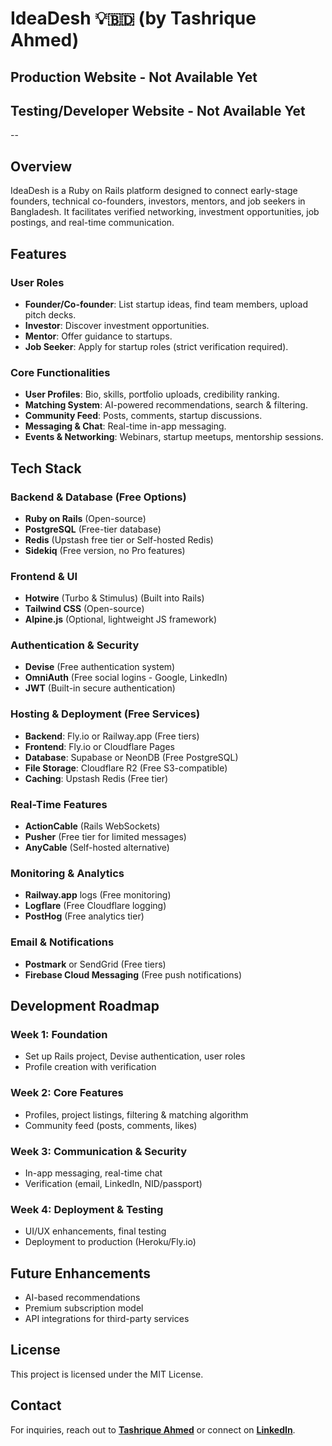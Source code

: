 # IdeaDesh 💡🇧🇩 (by Tashrique Ahmed)

## Production Website - Not Available Yet
## Testing/Developer Website - Not Available Yet

--
## Overview
IdeaDesh is a Ruby on Rails platform designed to connect early-stage founders, technical co-founders, investors, mentors, and job seekers in Bangladesh. It facilitates verified networking, investment opportunities, job postings, and real-time communication.

## Features
### User Roles
- **Founder/Co-founder**: List startup ideas, find team members, upload pitch decks.
- **Investor**: Discover investment opportunities.
- **Mentor**: Offer guidance to startups.
- **Job Seeker**: Apply for startup roles (strict verification required).

### Core Functionalities
- **User Profiles**: Bio, skills, portfolio uploads, credibility ranking.
- **Matching System**: AI-powered recommendations, search & filtering.
- **Community Feed**: Posts, comments, startup discussions.
- **Messaging & Chat**: Real-time in-app messaging.
- **Events & Networking**: Webinars, startup meetups, mentorship sessions.

## Tech Stack

### Backend & Database (Free Options)
- **Ruby on Rails** (Open-source)
- **PostgreSQL** (Free-tier database)
- **Redis** (Upstash free tier or Self-hosted Redis)
- **Sidekiq** (Free version, no Pro features)

### Frontend & UI
- **Hotwire** (Turbo & Stimulus) (Built into Rails)
- **Tailwind CSS** (Open-source)
- **Alpine.js** (Optional, lightweight JS framework)

### Authentication & Security
- **Devise** (Free authentication system)
- **OmniAuth** (Free social logins - Google, LinkedIn)
- **JWT** (Built-in secure authentication)

### Hosting & Deployment (Free Services)
- **Backend**: Fly.io or Railway.app (Free tiers)
- **Frontend**: Fly.io or Cloudflare Pages
- **Database**: Supabase or NeonDB (Free PostgreSQL)
- **File Storage**: Cloudflare R2 (Free S3-compatible)
- **Caching**: Upstash Redis (Free tier)

### Real-Time Features
- **ActionCable** (Rails WebSockets)
- **Pusher** (Free tier for limited messages)
- **AnyCable** (Self-hosted alternative)

### Monitoring & Analytics
- **Railway.app** logs (Free monitoring)
- **Logflare** (Free Cloudflare logging)
- **PostHog** (Free analytics tier)

### Email & Notifications
- **Postmark** or SendGrid (Free tiers)
- **Firebase Cloud Messaging** (Free push notifications)

## Development Roadmap
### Week 1: Foundation
- Set up Rails project, Devise authentication, user roles
- Profile creation with verification

### Week 2: Core Features
- Profiles, project listings, filtering & matching algorithm
- Community feed (posts, comments, likes)

### Week 3: Communication & Security
- In-app messaging, real-time chat
- Verification (email, LinkedIn, NID/passport)

### Week 4: Deployment & Testing
- UI/UX enhancements, final testing
- Deployment to production (Heroku/Fly.io)

## Future Enhancements
- AI-based recommendations
- Premium subscription model
- API integrations for third-party services

## License
This project is licensed under the MIT License.

## Contact
For inquiries, reach out to **[Tashrique Ahmed](https://www.tashrique.com)** or connect on **[LinkedIn](https://www.linkedin.com/in/tashrique-ahmed)**.

